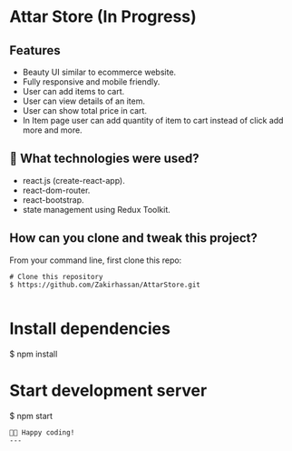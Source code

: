 # Attar Store (In Progress)


## Features

- Beauty UI similar to ecommerce website.
- Fully responsive and mobile friendly.
- User can add items to cart.
- User can view details of an item.
- User can show total price in cart.
- In Item page user can add quantity of item to cart instead of click add more and more.

## 🚀 What technologies were used?

- react.js (create-react-app).
- react-dom-router.
- react-bootstrap.
- state management using Redux Toolkit.

## How can you clone and tweak this project?

From your command line, first clone this repo:

```
# Clone this repository
$ https://github.com/Zakirhassan/AttarStore.git


```
# Install dependencies
$ npm install

# Start development server
$ npm start
```
👨‍💻 Happy coding!
---
